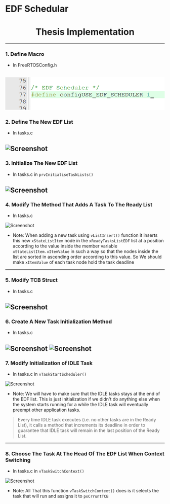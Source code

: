 # EDF Schedular
# <center>Thesis Implementation</center>
---
### 1. Define Macro
- In FreeRTOSConfig.h

![Screenshot](screenshots/Pasted%20image%2020220923234008.png)
---
### 2. Define The New EDF List
- In tasks.c

![Screenshot](Pasted%20image%2020220923221401.png)
---
### 3. Initialize The New EDF List
- In tasks.c in `prvInitialiseTaskLists()`

![Screenshot](Pasted%20image%2020220923221925.png)
---
### 4. Modify The Method That Adds A Task To The Ready List
- In tasks.c

![Screenshot](Pasted%20image%2020220923224300.png)
- Note: When adding a new task using `vListInsert()` function it inserts this new `xStateListItem` node in the `xReadyTasksListEDF` list at a position according to the value inside the member variable `xStateListItem.xItemValue` in such a way so that the nodes inside the list are sorted in ascending order according to this value. So We should make `xItemValue` of each task node hold the task deadline
---
### 5. Modify TCB Struct
- In tasks.c

![Screenshot](Pasted%20image%2020220923224935.png)
---
### 6. Create A New Task Initialization Method
- In tasks.c

![Screenshot](Pasted%20image%2020220923231453.png)
![Screenshot](Pasted%20image%2020220923231417.png)
---
### 7. Modify Initialization of IDLE Task
- In tasks.c in `vTaskStartScheduler()`

![Screenshot](Pasted%20image%2020220923231857.png)
- Note: We will have to make sure that the IDLE tasks stays at the end of the EDF list. This is just initialization if we didn't do anything else when the system starts running for a while the IDLE task will eventually preempt other application tasks.
> Every time IDLE task executes (i.e. no other tasks are in the Ready List), it calls a method that increments its deadline in order to guarantee that IDLE task will remain in the last position of the Ready List.
---
### 8. Choose The Task At The Head Of The EDF List When Context Switching
- In tasks.c in `vTaskSwitchContext()`

![Screenshot](Pasted%20image%2020220923233123.png)
- Note:  All That this function `vTaskSwitchContext()` does is it selects the task that will run and assigns it to `pxCrruntTCB`
